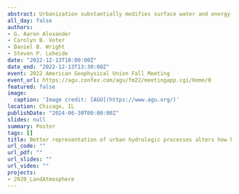 ```yaml
---
abstract: Urbanization substantially modifies surface water and energy cycles. Compared to natural vegetation, low-permeability urban surfaces produce more runoff, trap more heat, and have lower evapotranspiration. Increases in extreme rainfall and heat due to climate change exacerbates these issues in many regions worldwide. One way cities are adapting to regional climate hazards is by adopting nature-based solutions or green infrastructure, which reduce the hydrologic impacts of urbanization and more closely mimic surrounding natural watersheds. These approaches also have implications for urban heat, as many management practices like depaving or adding tree canopy can enhance evaporative cooling and provide shade for pavements. Current representations of fine scale urban hydrology in city-to-regional scale climate models are too simplistic to fully capture the hydrologic impacts of these fine-scale management efforts, yet they must be resolved if we hope to understand the holistic effects that nature-based solutions provide to the urban climate and water and energy cycles. To this end, we present regional climate simulations centered on Milwaukee, Wisconsin that use a custom land surface model that explicitly represents the fine-scale lateral movement of water amongst the highly-heterogeneous land surfaces common within urban regions. We show that urban vegetation and lateral water transfers at the surface associated with green infrastructure practices increase evapotranspiration and decrease sensible and ground heat fluxes on daily time scales relative to simulations without such transfers. These changes reduce air temperatures within the city and change regional atmospheric processes such as lake breeze coupling during warm days. We also show that urban environments respond differently within regional climate models after rainfall events in non-negligible ways. This work highlights the need to explicitly represent fine-scale urban water and energy cycle components in regional climate simulations, especially when considering the implications of widespread adoption of green infrastructure. 
all_day: false
authors:
- G. Aaron Alexander
- Carolyn B. Voter
- Daniel B. Wright
- Steven P. Loheide
date: "2022-12-13T10:00:00Z"
date_end: "2022-12-13T13:30:00Z"
event: 2022 American Geophysical Union Fall Meeting
event_url: https://agu.confex.com/agu/fm22/meetingapp.cgi/Home/0
featured: false
image:
  caption: 'Image credit: [AGU](https://www.agu.org/)'
location: Chicago, IL
publishDate: "2024-06-30T00:00:00Z"
slides: null
summary: Poster
tags: []
title: Better representation of urban hydrologic processes alters how heat responds to urban vegetation in regional climate models
url_code: ""
url_pdf: ""
url_slides: ""
url_video: ""
projects:
- 2020_LandAtmosphere
---
```


